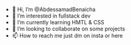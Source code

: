 - 👋 Hi, I’m @AbdessamadBenaicha
- 👀 I’m interested in fullstack dev
- 🌱 I’m currently learning HMTL & CSS
- 💞️ I’m looking to collaborate on some projects
- 📫 How to reach me just dm on insta or here

<!---
AbdessamadBenaicha/AbdessamadBenaicha is a ✨ special ✨ repository because its `README.md` (this file) appears on your GitHub profile.
You can click the Preview link to take a look at your changes.
--->
